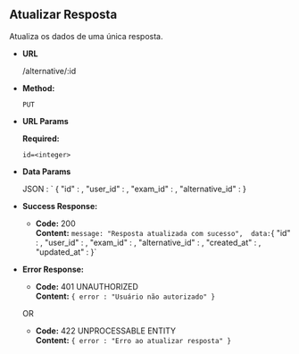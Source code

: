 **Atualizar Resposta**
----

Atualiza os dados de uma única resposta.

* **URL**

    /alternative/:id

* **Method:**

    `PUT`
  
*  **URL Params**

   **Required:**
 
    `id=<integer>`

* **Data Params**
   
    JSON : 
    `
    {
        "id" : <integer>,
        "user_id" : <integer> , 
        "exam_id" : <integer>, 
        "alternative_id" : <boolean>
    }

* **Success Response:**

  * **Code:** 200 <br />
    **Content:** `
    message: "Resposta atualizada com sucesso", 
    data: `{
        "id" : <integer>,
        "user_id" : <integer> , 
        "exam_id" : <integer>, 
        "alternative_id" : <boolean>,
        "created_at" : <timestamp>,
        "updated_at" : <timestamp>
    }`
 
* **Error Response:**

  * **Code:** 401 UNAUTHORIZED <br />
    **Content:** `{ error : "Usuário não autorizado" }`

  OR

  * **Code:** 422 UNPROCESSABLE ENTITY <br />
    **Content:** `{ error : "Erro ao atualizar resposta" }`

